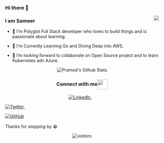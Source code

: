 ### Hi there 👋

<img align="right" src="https://github.com/3l-d1abl0/3l-d1abl0/blob/master/Assets/Developer.gif"/>

### I am Sameer

- 🔭 I'm Polyglot Full Stack developer who loves to build things and is passionate about learning.

- 🌱 I'm Currently Learning Go and Diving Deep into AWS.

- 👯 I’m looking forward to collaborate on Open Source project and to learn Kubernetes adn Azure.


<p align="center">
<img align="center" src="https://github-readme-stats.vercel.app/api?username=rajput2107&&show_icons=true&theme=radical" alt="Pramod's Github Stats">
</p>  

<div align="center">
    <h3 align="center">Connect with me<img align="center" src="https://github.com/3l-d1abl0/3l-d1abl0/blob/master/Assets/Handshake.gif" height="33px" /></h3> 
</div>

<p align="center">
    
<a href="https://in.linkedin.com/in/sameerbarha">
        <img src="https://img.shields.io/badge/LinkedIn--_.svg?style=social&logo=linkedin" alt="LinkedIn">
</a> &nbsp; &nbsp;
    
<a href="https://twitter.com/RusticWind"><img src="https://img.shields.io/twitter/follow/RusticWind?label=Twitter&style=social" alt="Twitter">
</a> &nbsp; &nbsp;

<a href="https://github.com/3l-d1abl0"><img src="https://img.shields.io/github/followers/3l-d1abl0.svg?label=GitHub&style=social" alt="GitHub"></a>
    <br/>
    <br/>
    Thanks for stopping by 😁<br/>
</p>


<div align="center">

![visitors](https://visitor-badge.glitch.me/badge?page_id=3l-d1abl0.visitor-badge)

</div>  